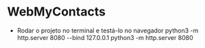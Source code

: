 # WebMyContacts

- Rodar o projeto no terminal e testá-lo no navegador
    python3 -m http.server 8080 --bind 127.0.0.1
    python3 -m http.server 8080